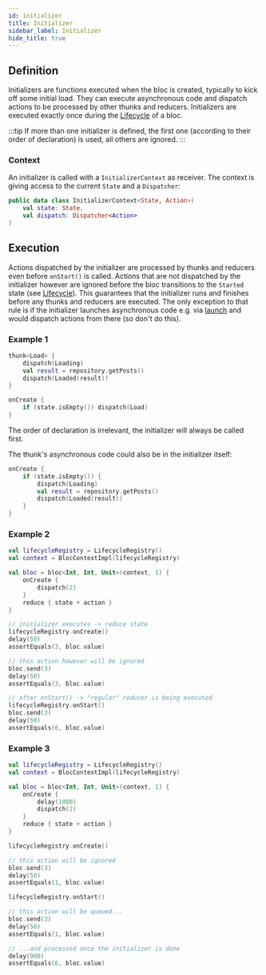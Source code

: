 ```yaml
---
id: initializer
title: Initializer
sidebar_label: Initializer
hide_title: true
---
```


## Definition

Initializers are functions executed when the bloc is created, typically to kick off some initial load. They can execute asynchronous code and dispatch actions to be processed by other thunks and reducers. Initializers are executed exactly once during the [Lifecycle](./lifecycle) of a bloc.

:::tip
If more than one initializer is defined, the first one (according to their order of declaration) is used, all others are ignored.
:::

### Context

An initializer is called with a `InitializerContext` as receiver. The context is giving access to the current `State` and a `Dispatcher`:


```kotlin
public data class InitializerContext<State, Action>(
    val state: State,
    val dispatch: Dispatcher<Action>
)
```

## Execution
Actions dispatched by the initializer are processed by thunks and reducers even before `onStart()` is called. Actions that are not dispatched by the initializer however are ignored before the bloc transitions to the `Started` state (see [Lifecycle](lifecycle)). This guarantees that the initializer runs and finishes before any thunks and reducers are executed. The only exception to that rule is if the initializer launches asynchronous code e.g. via [launch](coroutine_launcher) and would dispatch actions from there (so don't do this).
### Example 1

```kotlin
thunk<Load> {
    dispatch(Loading)
    val result = repository.getPosts()
    dispatch(Loaded(result))
}

onCreate { 
    if (state.isEmpty()) dispatch(Load) 
}
```

The order of declaration is irrelevant, the initializer will always be called first. 

The thunk's asynchronous code could also be in the initializer itself:

```kotlin
onCreate { 
    if (state.isEmpty()) {
        dispatch(Loading)
        val result = repository.getPosts()
        dispatch(Loaded(result))
    }
}
```
### Example 2
```kotlin
val lifecycleRegistry = LifecycleRegistry()
val context = BlocContextImpl(lifecycleRegistry)

val bloc = bloc<Int, Int, Unit>(context, 1) {
    onCreate {
        dispatch(2)
    }
    reduce { state + action }
}

// initializer executes -> reduce state
lifecycleRegistry.onCreate()
delay(50)
assertEquals(3, bloc.value)

// this action however will be ignored
bloc.send(3)
delay(50)
assertEquals(3, bloc.value)

// after onStart() -> "regular" reducer is being executed
lifecycleRegistry.onStart()
bloc.send(3)
delay(50)
assertEquals(6, bloc.value)
```
### Example 3
```kotlin
val lifecycleRegistry = LifecycleRegistry()
val context = BlocContextImpl(lifecycleRegistry)

val bloc = bloc<Int, Int, Unit>(context, 1) {
    onCreate {
        delay(1000)
        dispatch(2)
    }
    reduce { state + action }
}

lifecycleRegistry.onCreate()

// this action will be ignored
bloc.send(3)
delay(50)
assertEquals(1, bloc.value)

lifecycleRegistry.onStart()

// this action will be queued...
bloc.send(3)
delay(50)
assertEquals(1, bloc.value)

// ...and processed once the initializer is done
delay(900)
assertEquals(6, bloc.value)
```